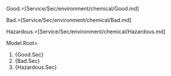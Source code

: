 Good.=[Service/Sec/environment/chemical/Good.md]

Bad.=[Service/Sec/environment/chemical/Bad.md]

Hazardous.=[Service/Sec/environment/chemical/Hazardous.md]

Model.Root=<ol><li>{Good.Sec}<li>{Bad.Sec}<li>{Hazardous.Sec}</ol>